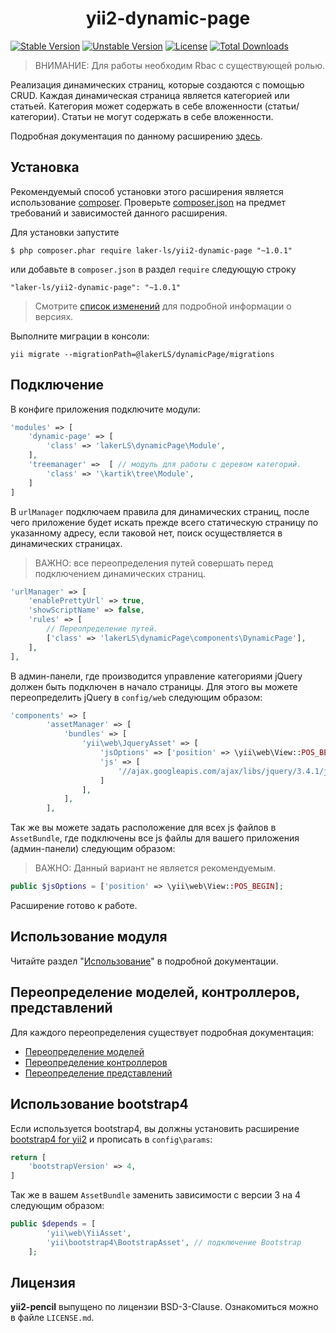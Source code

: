 <h1 align="center">
    yii2-dynamic-page
</h1>


[![Stable Version](https://poser.pugx.org/laker-ls/yii2-dynamic-page/v/stable)](https://packagist.org/packages/laker-ls/yii2-dynamic-page)
[![Unstable Version](https://poser.pugx.org/laker-ls/yii2-dynamic-page/v/unstable)](https://packagist.org/packages/laker-ls/yii2-dynamic-page)
[![License](https://poser.pugx.org/laker-ls/yii2-dynamic-page/license)](https://packagist.org/packages/laker-ls/yii2-dynamic-page)
[![Total Downloads](https://poser.pugx.org/laker-ls/yii2-dynamic-page/downloads)](https://packagist.org/packages/laker-ls/yii2-dynamic-page)

> ВНИМАНИЕ: Для работы необходим Rbac с существующей ролью.

Реализация динамических страниц, которые создаются с помощью CRUD. Каждая динамическая страница является категорией или
статьей. Категория может содержать в себе вложенности (статьи/категории). Статьи не могут содержать в себе вложенности.

Подробная документация по данному расширению [здесь](https://github.com/laker-ls/yii2-dynamic-page/blob/master/docs/README.md).

## Установка

Рекомендуемый способ установки этого расширения является использование [composer](http://getcomposer.org/download/).
Проверьте [composer.json](https://github.com/laker-ls/yii2-dynamic-page/blob/master/composer.json) на предмет требований и зависимостей данного расширения.

Для установки запустите

```
$ php composer.phar require laker-ls/yii2-dynamic-page "~1.0.1"
```

или добавьте в `composer.json` в раздел `require` следующую строку

```
"laker-ls/yii2-dynamic-page": "~1.0.1"
```

> Смотрите [список изменений](https://github.com/laker-ls/yii2-dynamic-page/blob/master/CHANGE.md) для подробной информации о версиях.

Выполните миграции в консоли:
```
yii migrate --migrationPath=@lakerLS/dynamicPage/migrations
```

## Подключение

В конфиге приложения подключите модули:
```php
'modules' => [
    'dynamic-page' => [
        'class' => 'lakerLS\dynamicPage\Module',
    ],
    'treemanager' =>  [ // модуль для работы с деревом категорий.
        'class' => '\kartik\tree\Module',
    ]
]
```

В `urlManager` подключаем правила для динамических страниц, после чего приложение будет искать прежде всего 
статическую страницу по указанному адресу, если таковой нет, поиск осуществляется в динамических страницах.

> ВАЖНО: все переопределения путей совершать перед подключением динамических страниц.

```php
'urlManager' => [
    'enablePrettyUrl' => true,
    'showScriptName' => false,
    'rules' => [
        // Переопределение путей.
        ['class' => 'lakerLS\dynamicPage\components\DynamicPage'],
    ],
],
```

В админ-панели, где производится управление категориями jQuery должен быть подключен в начало страницы.
Для этого вы можете переопределить jQuery в `config/web` следующим образом:

```php
'components' => [
        'assetManager' => [
            'bundles' => [
                'yii\web\JqueryAsset' => [
                    'jsOptions' => ['position' => \yii\web\View::POS_BEGIN],
                    'js' => [
                        '//ajax.googleapis.com/ajax/libs/jquery/3.4.1/jquery.min.js', // Указать путь к вашему jQuery
                    ]
                ],
            ],
        ],
```

Так же вы можете задать расположение для всех js файлов в `AssetBundle`, где подключены все js файлы для вашего приложения (админ-панели)
следующим образом:

> ВАЖНО: Данный вариант не является рекомендуемым.

```php
public $jsOptions = ['position' => \yii\web\View::POS_BEGIN];
```

Расширение готово к работе.

## Использование модуля

Читайте раздел "[Использование](https://github.com/laker-ls/yii2-dynamic-page/blob/master/docs/README.md)" в подробной документации.

## Переопределение моделей, контроллеров, представлений

Для каждого переопределения существует подробная документация:

- [Переопределение моделей](https://github.com/laker-ls/yii2-dynamic-page/blob/master/docs/overriding-models.md)
- [Переопределение контроллеров](https://github.com/laker-ls/yii2-dynamic-page/blob/master/docs/overriding-controllers.md)
- [Переопределение представлений](https://github.com/laker-ls/yii2-dynamic-page/blob/master/docs/overriding-actions.md)

## Использование bootstrap4

Если используется bootstrap4, вы должны установить расширение [bootstrap4 for yii2](https://github.com/yiisoft/yii2-bootstrap4) 
и прописать в `config\params`:
```php
return [
    'bootstrapVersion' => 4,
]
```

Так же в вашем `AssetBundle` заменить зависимости с версии 3 на 4 следующим образом:

```php
public $depends = [
        'yii\web\YiiAsset',
        'yii\bootstrap4\BootstrapAsset', // подключение Bootstrap
    ];
```

## Лицензия

**yii2-pencil** выпущено по лицензии BSD-3-Clause. Ознакомиться можно в файле `LICENSE.md`.
